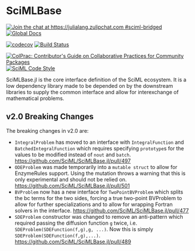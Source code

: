 # SciMLBase

[![Join the chat at https://julialang.zulipchat.com #sciml-bridged](https://img.shields.io/static/v1?label=Zulip&message=chat&color=9558b2&labelColor=389826)](https://julialang.zulipchat.com/#narrow/stream/279055-sciml-bridged)
[![Global Docs](https://img.shields.io/badge/docs-SciML-blue.svg)](https://docs.sciml.ai/SciMLBase/stable)

[![codecov](https://codecov.io/gh/SciML/SciMLBase.jl/branch/master/graph/badge.svg)](https://codecov.io/gh/SciML/SciMLBase.jl)
[![Build Status](https://github.com/SciML/SciMLBase.jl/workflows/CI/badge.svg)](https://github.com/SciML/SciMLBase.jl/actions?query=workflow%3ACI)

[![ColPrac: Contributor's Guide on Collaborative Practices for Community Packages](https://img.shields.io/badge/ColPrac-Contributor%27s%20Guide-blueviolet)](https://github.com/SciML/ColPrac)
[![SciML Code Style](https://img.shields.io/static/v1?label=code%20style&message=SciML&color=9558b2&labelColor=389826)](https://github.com/SciML/SciMLStyle)

SciMLBase.jl is the core interface definition of the SciML ecosystem. It is a
low dependency library made to be depended on by the downstream libraries to
supply the common interface and allow for interexchange of mathematical problems.

## v2.0 Breaking Changes

The breaking changes in v2.0 are:

  - `IntegralProblem` has moved to an interface with `IntegralFunction` and `BatchedIntegralFunction` which requires specifying `prototype`s for the values to be modified
    instead of `nout` and `batch`. https://github.com/SciML/SciMLBase.jl/pull/497
  - `ODEProblem` was made temporarily into a `mutable struct` to allow for EnzymeRules support. Using the mutation throws a warning that this is only experimental and should not be relied on.
    https://github.com/SciML/SciMLBase.jl/pull/501
  - `BVProblem` now has a new interface for `TwoPointBVProblem` which splits the bc terms for the two sides, forcing a true two-point BVProblem to allow for further specializations and to allow
    for wrapping Fortran solvers in the interface. https://github.com/SciML/SciMLBase.jl/pull/477
  - `SDEProblem` constructor was changed to remove an anti-pattern which required passing the diffusion function `g` twice, i.e. `SDEProblem(SDEFunction(f,g),g, ...)`.
    Now this is simply `SDEProblem(SDEFunction(f,g),...)`. https://github.com/SciML/SciMLBase.jl/pull/489

